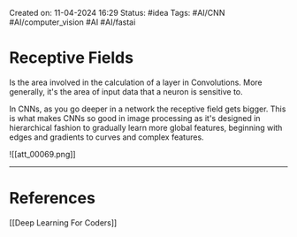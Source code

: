 Created on: 11-04-2024 16:29
Status: #idea
Tags: #AI/CNN #AI/computer_vision #AI #AI/fastai 
# Receptive Fields
Is the area involved in the calculation of a layer in Convolutions. More generally, it's the area of input data that a neuron is sensitive to. 

In CNNs, as you go deeper in a network the receptive field gets bigger. This is what makes CNNs so good in image processing as it's designed in hierarchical fashion to gradually learn more global features, beginning with edges and gradients to curves and complex features.


![[att_00069.png]]

-----------------
# References
[[Deep Learning For Coders]]